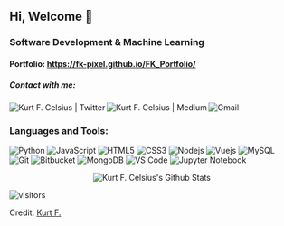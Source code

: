 ## Hi, Welcome 👋

### Software Development & Machine Learning

#### Portfolio: https://fk-pixel.github.io/FK_Portfolio/

##### Contact with me:

<a href="https://twitter.com/MakePublication">
  <img align="left" alt="Kurt F. Celsius | Twitter" src="https://img.shields.io/badge/Twitter-1DA1F2?style=for-the-badge&logo=twitter&logoColor=white"  >
</a>

<a href="https://kurt-celsius.medium.com/">
  <img align="left" alt="Kurt F. Celsius | Medium"  src="https://img.shields.io/badge/Medium-12100E?style=for-the-badge&logo=medium&logoColor=white" >
</a>

<a href="mailto:fthbtlkrt@gmail.com?subject=Hola%20Jiji"><img align="left" src="https://img.shields.io/badge/gmail-%23D14836.svg?&style=for-the-badge&logo=gmail&logoColor=white" alt="Gmail"/></a>

<br>

### Languages and Tools:

![Python](https://img.shields.io/badge/-Python-yellow?style=for-the-flat&logo=python&logoColor=blue)
![JavaScript](https://img.shields.io/badge/JavaScript-323330?style=for-the-flat&logo=javascript&logoColor=F7DF1E)
![HTML5](https://img.shields.io/badge/-HTML5-E34F26?style=flat&logo=html5&logoColor=white&link=https://github.com/fk-pixel)
![CSS3](https://img.shields.io/badge/-CSS3-1572B6?style=flat&logo=css3) 
![Nodejs](https://img.shields.io/badge/-Nodejs-green?style=flat&logo=Node.js)
![Vuejs](https://img.shields.io/badge/-Vuejs-white?style=flat&logo=Vue.js)
![MySQL](https://img.shields.io/badge/-MySQL-black?style=flat&logo=mysql)
![Git](https://img.shields.io/badge/-Git-black?style=flat&logo=git) 
![Bitbucket](https://img.shields.io/badge/-Bitbucket-blue?style=flat&logo=bitbucket)
![MongoDB](https://img.shields.io/badge/-MongoDB-white?style=flat&logo=mongodb) 
![VS Code](https://img.shields.io/badge/-VS%20Code-blue?style=flat&logo=visual-studio-code) 
![Jupyter Notebook](https://img.shields.io/badge/-JupyterNotebook-orange?style=flat&logo=jupyter-notebook)


<p align='center'>
  <img align="center" src="https://github-readme-stats.vercel.app/api?username=fk-pixel&show_icons=true&title_color=fff&icon_color=79ff97&text_color=efefef&bg_color=24292e" alt="Kurt F. Celsius's Github Stats">
</p>



<p>
    <img align="center" alt="visitors" src="https://gpvc.arturio.dev/fk-pixel"/>
</p>

Credit: [Kurt F.](https://github.com/fk-pixel)
<!--
**fk-pixel/fk-pixel** is a ✨ _special_ ✨ repository because its `README.md` (this file) appears on your GitHub profile.

Here are some ideas to get you started:

- 🔭 I’m currently working on ...
- 🌱 I’m currently learning ...
- 👯 I’m looking to collaborate on ...
- 🤔 I’m looking for help with ...
- 💬 Ask me about ...
- 📫 How to reach me: ...
- 😄 Pronouns: ...
- ⚡ Fun fact: ...
-->
